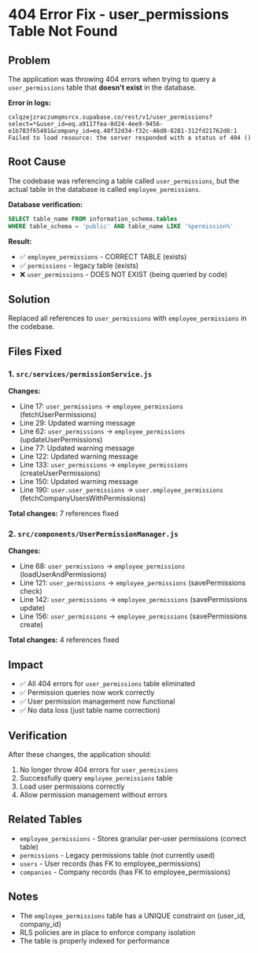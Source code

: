 # 404 Error Fix - user_permissions Table Not Found

## Problem
The application was throwing 404 errors when trying to query a `user_permissions` table that **doesn't exist** in the database.

**Error in logs:**
```
cxlqzejzraczumqmsrcx.supabase.co/rest/v1/user_permissions?select=*&user_id=eq.a9117fea-0d24-4ee9-9456-e1b783f65491&company_id=eq.48f32d34-f32c-46d0-8281-312fd21762d8:1   
Failed to load resource: the server responded with a status of 404 ()
```

## Root Cause
The codebase was referencing a table called `user_permissions`, but the actual table in the database is called `employee_permissions`.

**Database verification:**
```sql
SELECT table_name FROM information_schema.tables 
WHERE table_schema = 'public' AND table_name LIKE '%permission%'
```

**Result:**
- ✅ `employee_permissions` - CORRECT TABLE (exists)
- ✅ `permissions` - legacy table (exists)
- ❌ `user_permissions` - DOES NOT EXIST (being queried by code)

## Solution
Replaced all references to `user_permissions` with `employee_permissions` in the codebase.

## Files Fixed

### 1. `src/services/permissionService.js`
**Changes:**
- Line 17: `user_permissions` → `employee_permissions` (fetchUserPermissions)
- Line 29: Updated warning message
- Line 62: `user_permissions` → `employee_permissions` (updateUserPermissions)
- Line 77: Updated warning message
- Line 122: Updated warning message
- Line 133: `user_permissions` → `employee_permissions` (createUserPermissions)
- Line 150: Updated warning message
- Line 190: `user.user_permissions` → `user.employee_permissions` (fetchCompanyUsersWithPermissions)

**Total changes:** 7 references fixed

### 2. `src/components/UserPermissionManager.js`
**Changes:**
- Line 68: `user_permissions` → `employee_permissions` (loadUserAndPermissions)
- Line 121: `user_permissions` → `employee_permissions` (savePermissions check)
- Line 142: `user_permissions` → `employee_permissions` (savePermissions update)
- Line 156: `user_permissions` → `employee_permissions` (savePermissions create)

**Total changes:** 4 references fixed

## Impact
- ✅ All 404 errors for `user_permissions` table eliminated
- ✅ Permission queries now work correctly
- ✅ User permission management now functional
- ✅ No data loss (just table name correction)

## Verification
After these changes, the application should:
1. No longer throw 404 errors for `user_permissions`
2. Successfully query `employee_permissions` table
3. Load user permissions correctly
4. Allow permission management without errors

## Related Tables
- `employee_permissions` - Stores granular per-user permissions (correct table)
- `permissions` - Legacy permissions table (not currently used)
- `users` - User records (has FK to employee_permissions)
- `companies` - Company records (has FK to employee_permissions)

## Notes
- The `employee_permissions` table has a UNIQUE constraint on (user_id, company_id)
- RLS policies are in place to enforce company isolation
- The table is properly indexed for performance

